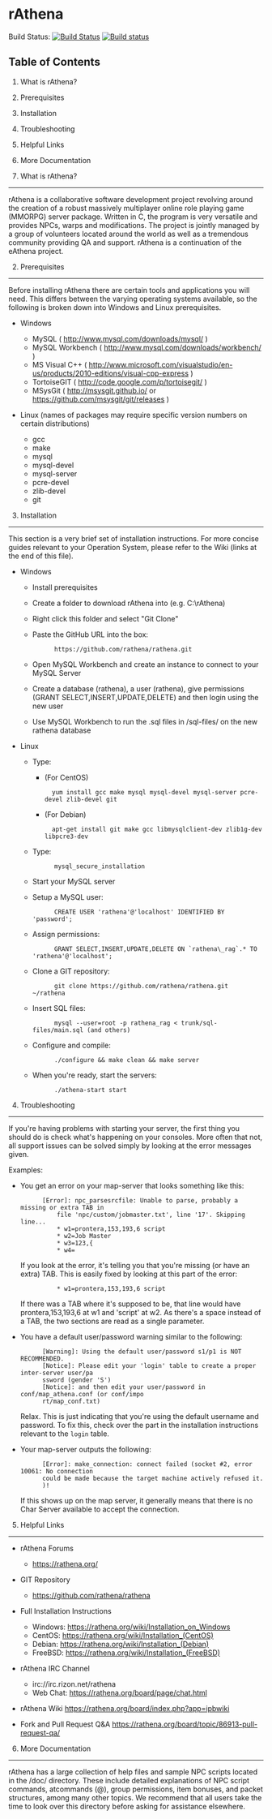 rAthena
=======

Build Status: [![Build Status](https://travis-ci.org/rathena/rathena.png?branch=master)](https://travis-ci.org/rathena/rathena) [![Build status](https://ci.appveyor.com/api/projects/status/8574b8nlwd57loda/branch/master?svg=true)](https://ci.appveyor.com/project/rAthenaAPI/rathena/branch/master)

Table of Contents
---------
1. What is rAthena?
2. Prerequisites
3. Installation
4. Troubleshooting
5. Helpful Links
6. More Documentation

1. What is rAthena?
---------
rAthena is a collaborative software development project revolving around the
creation of a robust massively multiplayer online role playing game (MMORPG)
server package. Written in C, the program is very versatile and provides NPCs,
warps and modifications. The project is jointly managed by a group of volunteers
located around the world as well as a tremendous community providing QA and
support. rAthena is a continuation of the eAthena project.

2. Prerequisites
---------
Before installing rAthena there are certain tools and applications you will need.
This differs between the varying operating systems available, so the following
is broken down into Windows and Linux prerequisites.

* Windows
	* MySQL ( http://www.mysql.com/downloads/mysql/ )
	* MySQL Workbench ( http://www.mysql.com/downloads/workbench/ )
	* MS Visual C++ ( http://www.microsoft.com/visualstudio/en-us/products/2010-editions/visual-cpp-express )
	* TortoiseGIT ( http://code.google.com/p/tortoisegit/ )
	* MSysGit ( http://msysgit.github.io/ or https://github.com/msysgit/git/releases )

* Linux (names of packages may require specific version numbers on certain distributions)
	* gcc
	* make
	* mysql
	* mysql-devel
	* mysql-server
	* pcre-devel
	* zlib-devel
	* git

3. Installation 
---------
This section is a very brief set of installation instructions. For more concise guides
relevant to your Operation System, please refer to the Wiki (links at the end of this file).

* Windows
	* Install prerequisites
	* Create a folder to download rAthena into (e.g. C:\rAthena)
	* Right click this folder and select "Git Clone"
	* Paste the GitHub URL into the box:

				https://github.com/rathena/rathena.git
	* Open MySQL Workbench and create an instance to connect to your MySQL Server
	* Create a database (rathena), a user (rathena), give permissions (GRANT SELECT,INSERT,UPDATE,DELETE)
		and then login using the new user
	* Use MySQL Workbench to run the .sql files in /sql-files/ on the new rathena database

* Linux
	* Type:
		* (For CentOS)

				yum install gcc make mysql mysql-devel mysql-server pcre-devel zlib-devel git
		* (For Debian)

				apt-get install git make gcc libmysqlclient-dev zlib1g-dev libpcre3-dev
	* Type:

				mysql_secure_installation
	* Start your MySQL server
	* Setup a MySQL user:

				CREATE USER 'rathena'@'localhost' IDENTIFIED BY 'password';
	* Assign permissions:

				GRANT SELECT,INSERT,UPDATE,DELETE ON `rathena\_rag`.* TO 'rathena'@'localhost';
	* Clone a GIT repository:

				git clone https://github.com/rathena/rathena.git ~/rathena
	* Insert SQL files:

				mysql --user=root -p rathena_rag < trunk/sql-files/main.sql (and others)
	* Configure and compile:

				./configure && make clean && make server
	* When you're ready, start the servers:

				./athena-start start



4. Troubleshooting
---------
If you're having problems with starting your server, the first thing you should
do is check what's happening on your consoles. More often that not, all support issues
can be solved simply by looking at the error messages given.

Examples:

* You get an error on your map-server that looks something like this:

			[Error]: npc_parsesrcfile: Unable to parse, probably a missing or extra TAB in 
				file 'npc/custom/jobmaster.txt', line '17'. Skipping line...
				* w1=prontera,153,193,6 script
				* w2=Job Master
				* w3=123,{
				* w4=

    If you look at the error, it's telling you that you're missing (or have an extra) TAB.
		This is easily fixed by looking at this part of the error:

				* w1=prontera,153,193,6 script

	If there was a TAB where it's supposed to be, that line would have prontera,153,193,6 at w1
		and 'script' at w2. As there's a space instead of a TAB, the two sections are read as a
		single parameter.

* You have a default user/password warning similar to the following:

			[Warning]: Using the default user/password s1/p1 is NOT RECOMMENDED.
			[Notice]: Please edit your 'login' table to create a proper inter-server user/pa
			ssword (gender 'S')
			[Notice]: and then edit your user/password in conf/map_athena.conf (or conf/impo
			rt/map_conf.txt)

    Relax. This is just indicating that you're using the default username and password. To
		fix this, check over the part in the installation instructions relevant to the `login` table.
	
* Your map-server outputs the following:

			[Error]: make_connection: connect failed (socket #2, error 10061: No connection
			could be made because the target machine actively refused it.
			)!

    If this shows up on the map server, it generally means that there is no Char Server available
		to accept the connection.



5. Helpful Links
---------
* rAthena Forums
	* https://rathena.org/

* GIT Repository
	* https://github.com/rathena/rathena

* Full Installation Instructions
	* Windows: https://rathena.org/wiki/Installation_on_Windows
	* CentOS: https://rathena.org/wiki/Installation_(CentOS)
	* Debian: https://rathena.org/wiki/Installation_(Debian)
	* FreeBSD: https://rathena.org/wiki/Installation_(FreeBSD)
	
* rAthena IRC Channel
	* irc://irc.rizon.net/rathena
	* Web Chat: https://rathena.org/board/page/chat.html

* rAthena Wiki
	https://rathena.org/board/index.php?app=ipbwiki

* Fork and Pull Request Q&A
	https://rathena.org/board/topic/86913-pull-request-qa/


6. More Documentation
---------
rAthena has a large collection of help files and sample NPC scripts located in the /doc/
directory. These include detailed explanations of NPC script commands, atcommands (@),
group permissions, item bonuses, and packet structures, among many other topics. We
recommend that all users take the time to look over this directory before asking for
assistance elsewhere.
